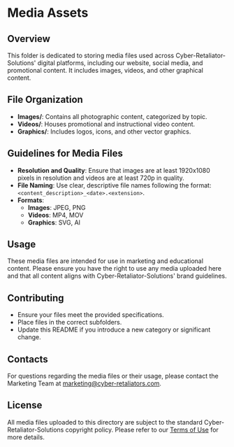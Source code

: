   # Media Assets

## Overview
This folder is dedicated to storing media files used across Cyber-Retaliator-Solutions' digital platforms, including our website, social media, and promotional content. It includes images, videos, and other graphical content.

## File Organization
- **Images/**: Contains all photographic content, categorized by topic.
- **Videos/**: Houses promotional and instructional video content.
- **Graphics/**: Includes logos, icons, and other vector graphics.

## Guidelines for Media Files
- **Resolution and Quality**: Ensure that images are at least 1920x1080 pixels in resolution and videos are at least 720p in quality.
- **File Naming**: Use clear, descriptive file names following the format: `<content_description>_<date>.<extension>`.
- **Formats**:
  - **Images**: JPEG, PNG
  - **Videos**: MP4, MOV
  - **Graphics**: SVG, AI

## Usage
These media files are intended for use in marketing and educational content. Please ensure you have the right to use any media uploaded here and that all content aligns with Cyber-Retaliator-Solutions' brand guidelines.

## Contributing
- Ensure your files meet the provided specifications.
- Place files in the correct subfolders.
- Update this README if you introduce a new category or significant change.

## Contacts
For questions regarding the media files or their usage, please contact the Marketing Team at [marketing@cyber-retaliators.com](mailto:marketing@cyber-retaliators.com).

## License
All media files uploaded to this directory are subject to the standard Cyber-Retaliator-Solutions copyright policy. Please refer to our [Terms of Use](URL_TO_TERMS_OF_USE) for more details.
